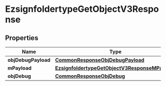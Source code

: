 
# EzsignfoldertypeGetObjectV3Response

## Properties
Name | Type | Description | Notes
------------ | ------------- | ------------- | -------------
**objDebugPayload** | [**CommonResponseObjDebugPayload**](CommonResponseObjDebugPayload.md) |  | 
**mPayload** | [**EzsignfoldertypeGetObjectV3ResponseMPayload**](EzsignfoldertypeGetObjectV3ResponseMPayload.md) |  | 
**objDebug** | [**CommonResponseObjDebug**](CommonResponseObjDebug.md) |  |  [optional]



